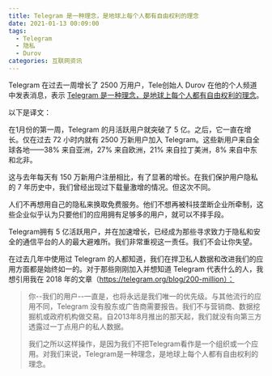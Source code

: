 ```yaml
---
title: Telegram 是一种理念，是地球上每个人都有自由权利的理念
date: 2021-01-13 00:09:00
tags: 
  - Telegram
  - 隐私
  - Durov
categories: 互联网资讯
---
```


Telegram 在过去一周增长了 2500 万用户，Tele创始人 Durov 在他的个人频道中发表消息，表示 [Telegram 是一种理念，是地球上每个人都有自由权利的理念](https://t.me/durov/147)。


<script async src="https://telegram.org/js/telegram-widget.js?14" data-telegram-post="durov/147" data-width="100%"></script>


以下是译文：

在1月份的第一周，Telegram 的月活跃用户就突破了 5 亿。之后，它一直在增长。仅在过去 72 小时内就有 2500 万新用户加入 Telegram。这些新用户来自全球各地——38% 来自亚洲，27% 来自欧洲，21% 来自拉丁美洲，8% 来自中东和北非。

这与去年每天有 150 万新用户注册相比，有了显著的增长。在我们保护用户隐私的 7 年历史中，我们曾经出现过下载量激增的情况。但这次不同。

人们不再想用自己的隐私来换取免费服务。他们不想再被科技垄断企业所牵制，这些企业似乎认为只要他们的应用拥有足够多的用户，就可以不择手段。

Telegram拥有 5 亿活跃用户，并在加速增长，已经成为那些寻求致力于隐私和安全的通信平台的人的最大避难所。我们非常重视这一责任。我们不会让你失望。

在过去几年中使用过 Telegram 的人都知道，我们在捍卫私人数据和改进我们的应用方面都是始终如一的。对于那些刚刚加入并想知道 Telegram 代表什么的人，我想引用我在 2018 年的文章（https://telegram.org/blog/200-million）：


> 你--我们的用户--一直是，也将永远是我们唯一的优先级。与其他流行的应用不同，Telegram 没有股东或广告商需要报告。我们不与营销商、数据挖掘机或政府机构做交易。自2013年8月推出的那天起，我们就没有向第三方透露过一丁点用户的私人数据。
> 
> 我们之所以这样操作，是因为我们不把Telegram看作是一个组织或一个应用。对我们来说，Telegram是一种理念，是地球上每个人都有自由权利的理念。

